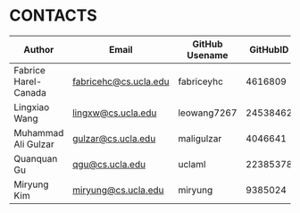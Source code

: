 # CONTACTS

| Author               | Email                 | GitHub Usename | GitHubID | Corresponding Author |
| -------------------- | --------------------- | -------------- | -------- | -------------------- |
| Fabrice Harel-Canada | fabricehc@cs.ucla.edu | fabriceyhc     | 4616809  | Yes                  |
| Lingxiao Wang        | lingxw@cs.ucla.edu    | leowang7267    | 24538462 |                      |
| Muhammad Ali Gulzar  | gulzar@cs.ucla.edu    | maligulzar     | 4046641  |                      |
| Quanquan Gu          | qgu@cs.ucla.edu       | uclaml         | 22385378 |                      |
| Miryung Kim          | miryung@cs.ucla.edu   | miryung        | 9385024  |                      |